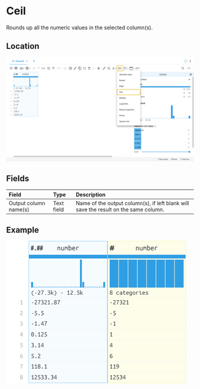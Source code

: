 # Ceil
Rounds up all the numeric values in the selected column(s).
## Location
![Ceil on the interface](../../docs/screenshots/location/ceil.png)
## Fields
| Field | Type | Description |
| :--- | :--- | :--- |
| Output column name(s) | Text field | Name of the output column(s), if left blank will save the result on the same column. |
## Example
![Ceil example](../../docs/screenshots/table/ceil.png)
